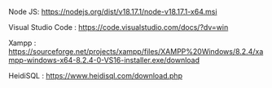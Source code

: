 Node JS: https://nodejs.org/dist/v18.17.1/node-v18.17.1-x64.msi

Visual Studio Code : https://code.visualstudio.com/docs/?dv=win

Xampp : https://sourceforge.net/projects/xampp/files/XAMPP%20Windows/8.2.4/xampp-windows-x64-8.2.4-0-VS16-installer.exe/download

HeidiSQL : https://www.heidisql.com/download.php
